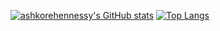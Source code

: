[![ashkorehennessy's GitHub stats](https://github-readme-stats-ashkorehennessys-projects.vercel.app/api?username=ashkorehennessy&show_icons=true&theme=transparent&line_height=27)](https://github.com/anuraghazra/github-readme-stats)
[![Top Langs](https://github-readme-stats-ashkorehennessys-projects.vercel.app/api/top-langs/?username=ashkorehennessy&show_icons=true&theme=transparent&langs_count=3)](https://github.com/anuraghazra/github-readme-stats)
